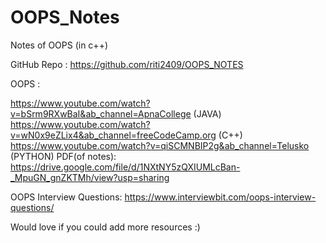 # OOPS_Notes
Notes of OOPS (in c++)

GitHub Repo : https://github.com/riti2409/OOPS_NOTES

OOPS :

https://www.youtube.com/watch?v=bSrm9RXwBaI&ab_channel=ApnaCollege (JAVA)
https://www.youtube.com/watch?v=wN0x9eZLix4&ab_channel=freeCodeCamp.org (C++)
https://www.youtube.com/watch?v=qiSCMNBIP2g&ab_channel=Telusko (PYTHON)
PDF(of notes): https://drive.google.com/file/d/1NXtNY5zQXIUMLcBan-_MpuGN_gnZKTMh/view?usp=sharing

OOPS Interview Questions: https://www.interviewbit.com/oops-interview-questions/

Would love if you could add more resources :)
